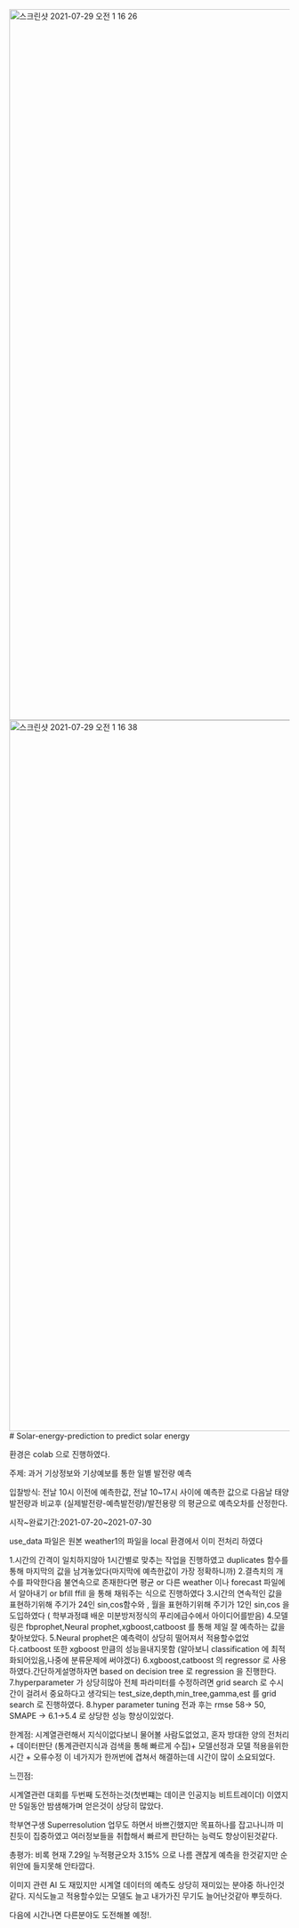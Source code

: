 <img width="1278" alt="스크린샷 2021-07-29 오전 1 16 26" src="https://user-images.githubusercontent.com/76778082/127359862-fdb8a136-f695-44ba-a5b9-c6a52d72ace7.png">
<img width="1278" alt="스크린샷 2021-07-29 오전 1 16 38" src="https://user-images.githubusercontent.com/76778082/127359872-189e667e-1942-43ec-b924-72c639dfeb09.png">
# Solar-energy-prediction
to predict solar energy

환경은 colab 으로 진행하였다.

주제: 과거 기상정보와 기상예보를 통한 일별 발전량 예측

입찰방식: 전날 10시 이전에 예측한값, 전날 10~17시 사이에 예측한 값으로 다음날 태양발전량과 비교후 (실제발전량-예측발전량)/발전용량 의 평균으로 예측오차를 산정한다.

시작~완료기간:2021-07-20~2021-07-30

use_data 파일은 원본 weather1의 파일을 local 환경에서 이미 전처리 하였다

1.시간의 간격이 일치하지않아 1시간별로 맞추는 작업을 진행하였고 duplicates 함수를 통해 마지막의 값을 남겨놓았다(마지막에 예측한값이 가장 정확하니까)
2.결측치의 개수를 파악한다음 불연속으로 존재한다면 평균 or 다른 weather 이나 forecast 파일에서 알아내기 or bfill ffill 을 통해 채워주는 식으로 진행하였다
3.시간의 연속적인 값을 표현하기위해 주기가 24인 sin,cos함수와  , 월을 표현하기위해 주기가 12인 sin,cos 을 도입하였다 ( 학부과정떄 배운 미분방저정식의 푸리에급수에서 아이디어를받음)
4.모델링은 fbprophet,Neural prophet,xgboost,catboost 를 통해 제일 잘 예측하는 값을 찾아보았다.
5.Neural prophet은 예측력이 상당히 떨어져서 적용할수없었다.catboost 또한 xgboost 만큼의 성능을내지못함 (알아보니 classification 에 최적화되어있음,나중에 분류문제에 써야겠다)
6.xgboost,catboost 의 regressor 로 사용하였다.간단하게설명하자면 based on decision tree 로 regression 을 진행한다.
7.hyperparameter 가 상당히많아 전체 파라미터를 수정하려면 grid search 로 수시간이 걸려서 중요하다고 생각되는 test_size,depth,min_tree,gamma,est 를 grid search 로 진행하였다.
8.hyper parameter tuning 전과 후는 rmse 58-> 50, SMAPE -> 6.1->5.4 로 상당한 성능 향상이있었다.

한계점: 시계열관련해서 지식이없다보니 물어볼 사람도없었고, 혼자 방대한 양의 전처리 + 데이터판단 (통계관련지식과 검색을 통해 빠르게 수집)+ 모델선정과 모델 적용을위한 시간 + 오류수정 
이 네가지가 한꺼번에 겹쳐서 해결하는데 시간이 많이 소요되었다. 


느낀점:

시계열관련 대회를 두번째 도전하는것(첫번쨰는 데이콘 인공지능 비트트레이더)  이였지만 5일동안 밤샘해가며 얻은것이 상당히 많았다.

학부연구생 Superresolution 업무도 하면서 바쁘긴했지만 목표하나를 잡고나니까 미친듯이 집중하였고 여러정보들을 취합해서 빠르게 판단하는 능력도 향상이된것같다.


총평가: 
비록 현재 7.29일 누적평균오차 3.15% 으로 나름 괜찮게 예측을 한것같지만 순위안에 들지못해 안타깝다.

이미지 관련 AI 도 재밌지만 시계열 데이터의 예측도 상당히 재미있는 분야중 하나인것같다. 지식도늘고 적용할수있는 모델도 늘고 내가가진 무기도 늘어난것같아 뿌듯하다.

다음에 시간나면 다른분야도 도전해볼 예정!.


